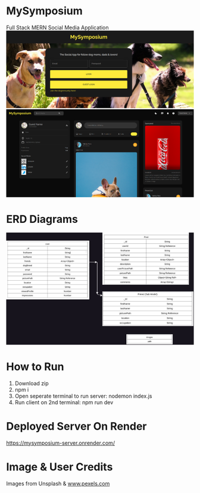 # MySymposium
Full Stack MERN Social Media Application 
![Home](./client/public/home.png "Home")
![Home2](./client/public/home2.png "Home2")

# ERD Diagrams
![ERD](./server/public/erd.jpg "ERD")

# How to Run
1. Download zip
2. npm i
3. Open seperate terminal to run server: nodemon index.js
4. Run client on 2nd terminal: npm run dev

# Deployed Server On Render
https://mysymposium-server.onrender.com/



# Image & User Credits
Images from Unsplash & www.pexels.com
